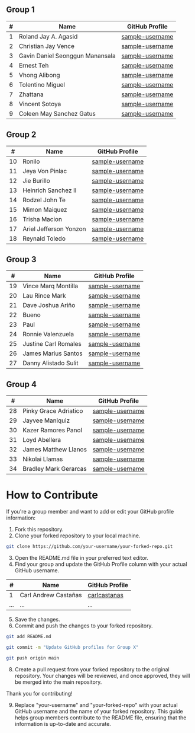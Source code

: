 ## Group 1

| #   | Name                             | GitHub Profile                 |
| --- | -------------------------------- | ------------------------------ |
| 1   | Roland Jay A. Agasid             | [sample-username](https://github.com/sample-username) |
| 2   | Christian Jay Vence              | [sample-username](https://github.com/sample-username) |
| 3   | Gavin Daniel Seonggun Manansala  | [sample-username](https://github.com/sample-username) |
| 4   | Ernest Teh                        | [sample-username](https://github.com/sample-username) |
| 5   | Vhong Alibong                     | [sample-username](https://github.com/sample-username) |
| 6   | Tolentino Miguel                  | [sample-username](https://github.com/sample-username) |
| 7   | Zhattana                          | [sample-username](https://github.com/sample-username) |
| 8   | Vincent Sotoya                     | [sample-username](https://github.com/sample-username) |
| 9   | Coleen May Sanchez Gatus          | [sample-username](https://github.com/sample-username) |

## Group 2

| #   | Name                             | GitHub Profile                 |
| --- | -------------------------------- | ------------------------------ |
| 10  | Ronilo                            | [sample-username](https://github.com/sample-username) |
| 11  | Jeya Von Pinlac                   | [sample-username](https://github.com/sample-username) |
| 12  | Jie Burillo                       | [sample-username](https://github.com/sample-username) |
| 13  | Heinrich Sanchez II                | [sample-username](https://github.com/sample-username) |
| 14  | Rodzel John Te                    | [sample-username](https://github.com/sample-username) |
| 15  | Mimon Maiquez                     | [sample-username](https://github.com/sample-username) |
| 16  | Trisha Macion                      | [sample-username](https://github.com/sample-username) |
| 17  | Ariel Jefferson Yonzon            | [sample-username](https://github.com/sample-username) |
| 18  | Reynald Toledo                     | [sample-username](https://github.com/sample-username) |

## Group 3

| #   | Name                             | GitHub Profile                 |
| --- | -------------------------------- | ------------------------------ |
| 19  | Vince Marq Montilla               | [sample-username](https://github.com/sample-username) |
| 20  | Lau Rince Mark                     | [sample-username](https://github.com/sample-username) |
| 21  | Dave Joshua Ariño                 | [sample-username](https://github.com/sample-username) |
| 22  | Bueno                             | [sample-username](https://github.com/sample-username) |
| 23  | Paul                               | [sample-username](https://github.com/sample-username) |
| 24  | Ronnie Valenzuela                 | [sample-username](https://github.com/sample-username) |
| 25  | Justine Carl Romales              | [sample-username](https://github.com/sample-username) |
| 26  | James Marius Santos               | [sample-username](https://github.com/sample-username) |
| 27  | Danny Alistado Sulit              | [sample-username](https://github.com/sample-username) |

## Group 4

| #   | Name                             | GitHub Profile                 |
| --- | -------------------------------- | ------------------------------ |
| 28  | Pinky Grace Adriatico             | [sample-username](https://github.com/sample-username) |
| 29  | Jayvee Maniquiz                   | [sample-username](https://github.com/sample-username) |
| 30  | Kazer Ramores Panol               | [sample-username](https://github.com/sample-username) |
| 31  | Loyd Abellera                     | [sample-username](https://github.com/sample-username) |
| 32  | James Matthew Llanos              | [sample-username](https://github.com/sample-username) |
| 33  | Nikolai Llamas                    | [sample-username](https://github.com/sample-username) |
| 34  | Bradley Mark Gerarcas             | [sample-username](https://github.com/sample-username) |

# How to Contribute

If you're a group member and want to add or edit your GitHub profile information:

1. Fork this repository.
2. Clone your forked repository to your local machine.

```bash
git clone https://github.com/your-username/your-forked-repo.git

```

3. Open the README.md file in your preferred text editor.
4. Find your group and update the GitHub Profile column with your actual GitHub username.

| #   | Name                             | GitHub Profile                 |
| --- | -------------------------------- | ------------------------------ |
| 1   | Carl Andrew Castañas            | [carlcastanas](https://github.com/carlcastanas) |
| ... | ...                              | ...                            |

5. Save the changes.
6. Commit and push the changes to your forked repository.

```bash
git add README.md
```

```bash
git commit -m "Update GitHub profiles for Group X"
```

```bash
git push origin main
```

8. Create a pull request from your forked repository to the original repository.
Your changes will be reviewed, and once approved, they will be merged into the main repository.

Thank you for contributing!


9. Replace "your-username" and "your-forked-repo" with your actual GitHub username and the name of your forked repository. This guide helps group members contribute to the README file, ensuring that the information is up-to-date and accurate.

